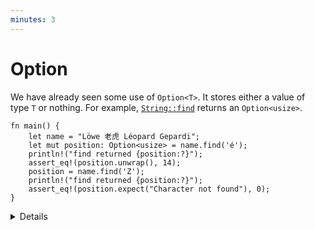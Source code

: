 ```yaml
---
minutes: 3
---
```


# Option

We have already seen some use of `Option<T>`. It stores either a
value of type `T` or nothing. For example,
[`String::find`](https://doc.rust-lang.org/stable/std/string/struct.String.html#method.find)
returns an `Option<usize>`.

```rust,editable,should_panic
fn main() {
    let name = "Löwe 老虎 Léopard Gepardi";
    let mut position: Option<usize> = name.find('é');
    println!("find returned {position:?}");
    assert_eq!(position.unwrap(), 14);
    position = name.find('Z');
    println!("find returned {position:?}");
    assert_eq!(position.expect("Character not found"), 0);
}
```

<details>

  * `Option` is widely used, not just in the standard library.
  * `unwrap` will return the value in an `Option`, or panic. `expect` is similar but takes an error message.
    * You can panic on None, but you can't "accidentally" forget to check for None.
    * It's common to `unwrap`/`expect` all over the place when hacking something together, but production code typically handles `None` in a nicer fashion.
  * The niche optimization means that `Option<T>` often has the same size in memory as `T`.

</details>
